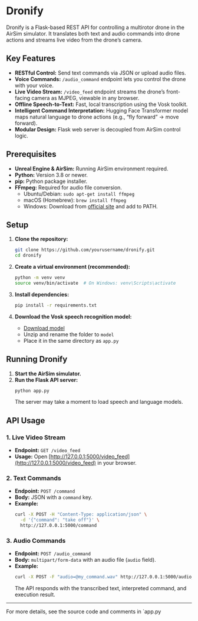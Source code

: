 # Dronify

Dronify is a Flask-based REST API for controlling a multirotor drone in the AirSim simulator. It translates both text and audio commands into drone actions and streams live video from the drone’s camera.

## Key Features

- **RESTful Control:** Send text commands via JSON or upload audio files.
- **Voice Commands:** `/audio_command` endpoint lets you control the drone with your voice.
- **Live Video Stream:** `/video_feed` endpoint streams the drone’s front-facing camera as MJPEG, viewable in any browser.
- **Offline Speech-to-Text:** Fast, local transcription using the Vosk toolkit.
- **Intelligent Command Interpretation:** Hugging Face Transformer model maps natural language to drone actions (e.g., “fly forward” → move forward).
- **Modular Design:** Flask web server is decoupled from AirSim control logic.

## Prerequisites

- **Unreal Engine & AirSim:** Running AirSim environment required.
- **Python:** Version 3.8 or newer.
- **pip:** Python package installer.
- **FFmpeg:** Required for audio file conversion.
  - Ubuntu/Debian: `sudo apt-get install ffmpeg`
  - macOS (Homebrew): `brew install ffmpeg`
  - Windows: Download from [official site](https://ffmpeg.org/) and add to PATH.

## Setup

1. **Clone the repository:**
   ```sh
   git clone https://github.com/yourusername/dronify.git
   cd dronify
   ```

2. **Create a virtual environment (recommended):**
   ```sh
   python -m venv venv
   source venv/bin/activate  # On Windows: venv\Scripts\activate
   ```

3. **Install dependencies:**
   ```sh
   pip install -r requirements.txt
   ```

4. **Download the Vosk speech recognition model:**
   - [Download model](https://alphacephei.com/vosk/models/vosk-model-small-en-us-0.15.zip)
   - Unzip and rename the folder to `model`
   - Place it in the same directory as `app.py`

## Running Dronify

1. **Start the AirSim simulator.**
2. **Run the Flask API server:**
   ```sh
   python app.py
   ```
   The server may take a moment to load speech and language models.

## API Usage

### 1. Live Video Stream

- **Endpoint:** `GET /video_feed`
- **Usage:** Open [http://127.0.0.1:5000/video_feed](http://127.0.0.1:5000/video_feed) in your browser.

### 2. Text Commands

- **Endpoint:** `POST /command`
- **Body:** JSON with a `command` key.
- **Example:**
  ```sh
  curl -X POST -H "Content-Type: application/json" \
    -d '{"command": "take off"}' \
    http://127.0.0.1:5000/command
  ```

### 3. Audio Commands

- **Endpoint:** `POST /audio_command`
- **Body:** `multipart/form-data` with an audio file (`audio` field).
- **Example:**
  ```sh
  curl -X POST -F "audio=@my_command.wav" http://127.0.0.1:5000/audio_command
  ```
  The API responds with the transcribed text, interpreted command, and execution result.

---

For more details, see the source code and comments in `app.py